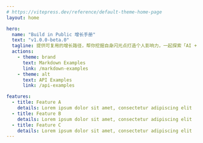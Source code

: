```yaml
---
# https://vitepress.dev/reference/default-theme-home-page
layout: home

hero:
  name: "Build in Public 增长手册"
  text: "v1.0.0-beta.0"
  tagline: 提供可复用的增长路径，帮你挖掘自身闪光点打造个人影响力，一起探索「AI + 出海」的更多可能性
  actions:
    - theme: brand
      text: Markdown Examples
      link: /markdown-examples
    - theme: alt
      text: API Examples
      link: /api-examples

features:
  - title: Feature A
    details: Lorem ipsum dolor sit amet, consectetur adipiscing elit
  - title: Feature B
    details: Lorem ipsum dolor sit amet, consectetur adipiscing elit
  - title: Feature C
    details: Lorem ipsum dolor sit amet, consectetur adipiscing elit
---
```


